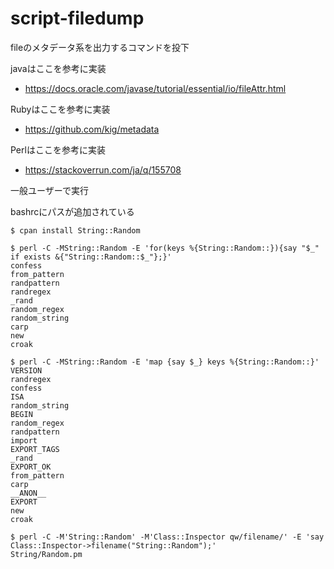 # script-filedump
fileのメタデータ系を出力するコマンドを投下

javaはここを参考に実装
- https://docs.oracle.com/javase/tutorial/essential/io/fileAttr.html

Rubyはここを参考に実装
- https://github.com/kig/metadata

Perlはここを参考に実装
- https://stackoverrun.com/ja/q/155708

一般ユーザーで実行

bashrcにパスが追加されている

```
$ cpan install String::Random

$ perl -C -MString::Random -E 'for(keys %{String::Random::}){say "$_" if exists &{"String::Random::$_"};}'
confess
from_pattern
randpattern
randregex
_rand
random_regex
random_string
carp
new
croak

$ perl -C -MString::Random -E 'map {say $_} keys %{String::Random::}'
VERSION
randregex
confess
ISA
random_string
BEGIN
random_regex
randpattern
import
EXPORT_TAGS
_rand
EXPORT_OK
from_pattern
carp
__ANON__
EXPORT
new
croak

$ perl -C -M'String::Random' -M'Class::Inspector qw/filename/' -E 'say Class::Inspector->filename("String::Random");'
String/Random.pm


```
